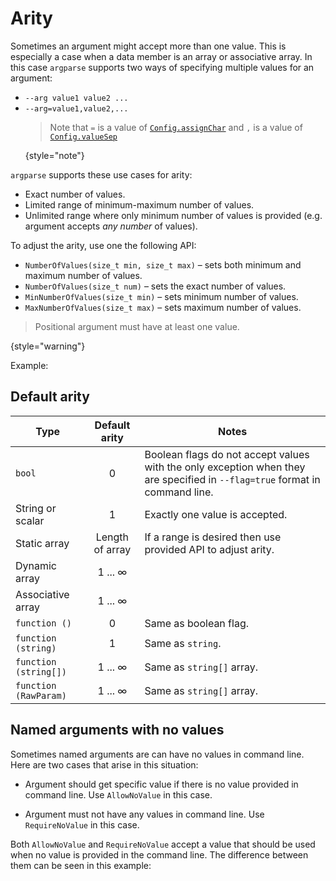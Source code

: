 # Arity

Sometimes an argument might accept more than one value. This is especially a case when a data member is an array or associative array.
In this case `argparse` supports two ways of specifying multiple values for an argument:
- `--arg value1 value2 ...`
- `--arg=value1,value2,...`
  > Note that `=` is a value of [`Config.assignChar`](Config.md#assignChar) and `,` is a value of [`Config.valueSep`](Config.md#valueSep)
  >
  {style="note"}


`argparse` supports these use cases for arity:
- Exact number of values.
- Limited range of minimum-maximum number of values.
- Unlimited range where only minimum number of values is provided (e.g. argument accepts _any number_ of values).

To adjust the arity, use one the following API:
- `NumberOfValues(size_t min, size_t max)` – sets both minimum and maximum number of values.
- `NumberOfValues(size_t num)` – sets the exact number of values.
- `MinNumberOfValues(size_t min)` – sets minimum number of values.
- `MaxNumberOfValues(size_t max)` – sets maximum number of values.

> Positional argument must have at least one value.
>
{style="warning"}

Example:

<code-block src="code_snippets/arity.d" lang="c++"/>

## Default arity

| Type                  |  Default arity  | Notes                                                                                                                       |
|-----------------------|:---------------:|-----------------------------------------------------------------------------------------------------------------------------|
| `bool`                |        0        | Boolean flags do not accept values with the only exception when they are specified in `--flag=true` format in command line. |
| String or scalar      |        1        | Exactly one value is accepted.                                                                                              |
| Static array          | Length of array | If a range is desired then use provided API to adjust arity.                                                                |
| Dynamic array         |  1 ... &#8734;  |                                                                                                                             |
| Associative array     |  1 ... &#8734;  |                                                                                                                             |
| `function ()`         |        0        | Same as boolean flag.                                                                                                       |
| `function (string)`   |        1        | Same as `string`.                                                                                                           |
| `function (string[])` |  1 ... &#8734;  | Same as `string[]` array.                                                                                                   |
| `function (RawParam)` |  1 ... &#8734;  | Same as `string[]` array.                                                                                                   |

## Named arguments with no values

Sometimes named arguments are can have no values in command line. Here are two cases that arise in this situation:

- Argument should get specific value if there is no value provided in command line. Use `AllowNoValue` in this case.

- Argument must not have any values in command line. Use `RequireNoValue` in this case.

Both `AllowNoValue` and `RequireNoValue` accept a value that should be used when no value is provided in the command line.
The difference between them can be seen in this example:

<code-block src="code_snippets/arity_no_values.d" lang="c++"/>
